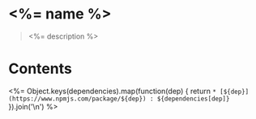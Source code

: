 # <%= name %>
> <%= description %>

# Contents

<%= Object.keys(dependencies).map(function(dep) { return `* [${dep}](https://www.npmjs.com/package/${dep}) : ${dependencies[dep]}` }).join('\n') %>

